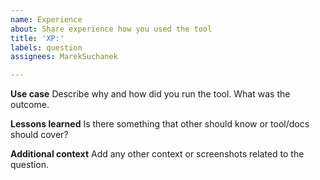 ```yaml
---
name: Experience
about: Share experience how you used the tool
title: 'XP:'
labels: question
assignees: MarekSuchanek

---
```


**Use case**
Describe why and how did you run the tool. What was the outcome.

**Lessons learned**
Is there something that other should know or tool/docs should cover?

**Additional context**
Add any other context or screenshots related to the question.
